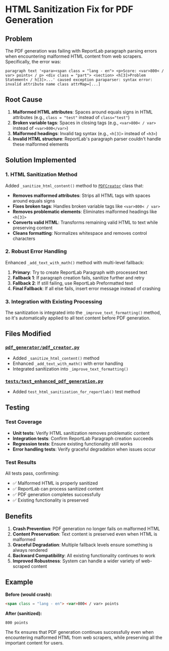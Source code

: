 # HTML Sanitization Fix for PDF Generation

## Problem
The PDF generation was failing with ReportLab paragraph parsing errors when encountering malformed HTML content from web scrapers. Specifically, the error was:

```
paragraph text '<para><span class = "lang - en"> <p>Score: <var>800< / var> points< / p> <div class = "part"> <section> <h[3]>Problem Statement< / h[3]>...' caused exception paraparser: syntax error: invalid attribute name class attrMap=[...]
```

## Root Cause
1. **Malformed HTML attributes**: Spaces around equals signs in HTML attributes (e.g., `class = "test"` instead of `class="test"`)
2. **Broken variable tags**: Spaces in closing tags (e.g., `<var>800< / var>` instead of `<var>800</var>`)
3. **Malformed headings**: Invalid tag syntax (e.g., `<h[3]>` instead of `<h3>`)
4. **Invalid HTML structure**: ReportLab's paragraph parser couldn't handle these malformed elements

## Solution Implemented

### 1. HTML Sanitization Method
Added `_sanitize_html_content()` method to [`PDFCreator`](file:///Users/rajattalnikar/Documents/OJ-Problem-Editorial-Downloader/pdf_generator/pdf_creator.py) class that:

- **Removes malformed attributes**: Strips all HTML tags with spaces around equals signs
- **Fixes broken tags**: Handles broken variable tags like `<var>800< / var>`
- **Removes problematic elements**: Eliminates malformed headings like `<h[3]>`
- **Converts valid HTML**: Transforms remaining valid HTML to text while preserving content
- **Cleans formatting**: Normalizes whitespace and removes control characters

### 2. Robust Error Handling
Enhanced `_add_text_with_math()` method with multi-level fallback:

1. **Primary**: Try to create ReportLab Paragraph with processed text
2. **Fallback 1**: If paragraph creation fails, sanitize further and retry
3. **Fallback 2**: If still failing, use ReportLab Preformatted text
4. **Final Fallback**: If all else fails, insert error message instead of crashing

### 3. Integration with Existing Processing
The sanitization is integrated into the `_improve_text_formatting()` method, so it's automatically applied to all text content before PDF generation.

## Files Modified

### [`pdf_generator/pdf_creator.py`](file:///Users/rajattalnikar/Documents/OJ-Problem-Editorial-Downloader/pdf_generator/pdf_creator.py)
- Added `_sanitize_html_content()` method
- Enhanced `_add_text_with_math()` with error handling
- Integrated sanitization into `_improve_text_formatting()`

### [`tests/test_enhanced_pdf_generation.py`](file:///Users/rajattalnikar/Documents/OJ-Problem-Editorial-Downloader/tests/test_enhanced_pdf_generation.py)
- Added `test_html_sanitization_for_reportlab()` test method

## Testing

### Test Coverage
- **Unit tests**: Verify HTML sanitization removes problematic content
- **Integration tests**: Confirm ReportLab Paragraph creation succeeds
- **Regression tests**: Ensure existing functionality still works
- **Error handling tests**: Verify graceful degradation when issues occur

### Test Results
All tests pass, confirming:
- ✅ Malformed HTML is properly sanitized
- ✅ ReportLab can process sanitized content
- ✅ PDF generation completes successfully
- ✅ Existing functionality is preserved

## Benefits

1. **Crash Prevention**: PDF generation no longer fails on malformed HTML
2. **Content Preservation**: Text content is preserved even when HTML is malformed
3. **Graceful Degradation**: Multiple fallback levels ensure something is always rendered
4. **Backward Compatibility**: All existing functionality continues to work
5. **Improved Robustness**: System can handle a wider variety of web-scraped content

## Example

**Before (would crash):**
```html
<span class = "lang - en"> <var>800< / var> points
```

**After (sanitized):**
```
800 points
```

The fix ensures that PDF generation continues successfully even when encountering malformed HTML from web scrapers, while preserving all the important content for users.